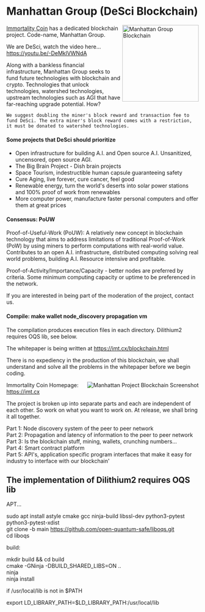 # Manhattan Group (DeSci Blockchain)

<img align="right" src="https://imt.cx/assets/img/logo/mhg.png" width="200" alt="Manhattan Group Blockchain">

[Immortality Coin](https://imt.cx) has a dedicated blockchain project. Code-name, Manhattan Group.

We are DeSci, watch the video here... https://youtu.be/-DeMklVWNdA

Along with a bankless financial infrastructure, Manhattan Group seeks to fund future technologies with blockchain and crypto. Technologies that unlock technologies, watershed technologies, upstream technologies such as AGI that have far-reaching upgrade potential. How?

```We suggest doubling the miner's block reward and transaction fee to fund DeSci. The extra miner's block reward comes with a restriction, it must be donated to watershed technologies.```

#### Some projects that DeSci should prioritize
- Open infrastructure for building A.I. and Open source A.I. Unsanitized, uncensored, open source AGI.
- The Big Brain Project - Dish brain projects
- Space Tourism, indestructible human capsule guaranteeing safety
- Cure Aging, live forever, cure cancer, feel good
- Renewable energy, turn the world's deserts into solar power stations and 100% proof of work from renewables
- More computer power, manufacture faster personal computers and offer them at great prices

#### Consensus: PoUW
Proof-of-Useful-Work (PoUW): A relatively new concept in blockchain technology that aims to address limitations of traditional Proof-of-Work (PoW) by using miners to perform computations with real-world value. Contributes to an open A.I. infrastructure, distributed computing solving real world problems, building A.I. Resource intensive and profitable.

Proof-of-Activity/Importance/Capacity - better nodes are preferred by criteria. Some minimum computing capacity or uptime to be preferenced in the network.

If you are interested in being part of the moderation of the project, contact us.

#### Compile: make wallet node_discovery propagation vm
The compilation produces execution files in each directory. Dilithium2 requires OQS lib, see below.

The whitepaper is being written at https://imt.cx/blockchain.html

There is no expediency in the production of this blockchain, we shall understand and solve all the problems in the whitepaper before we begin coding.

<img align="right" src="https://github.com/Immortality-IMT/Manhattan-Project/blob/main/blockchain_cryptocurrency/screenshot_wallet.png" alt="Manhattan Project Blockchain Screenshot">

Immortality Coin
Homepage: https://imt.cx

The project is broken up into separate parts and each are independent of each other. So work on what you want to work on. At release, we shall bring it all together.

Part 1: Node discovery system of the peer to peer network<br />
Part 2: Propagation and latency of information to the peer to peer network<br />
Part 3: Is the blockchain stuff, mining, wallets, crunching numbers...<br />
Part 4: Smart contract platform<br />
Part 5: API's, application specific program interfaces that make it easy for industry to interface with our blockchain'<br />

The implementation of Dilithium2 requires OQS lib
--------------------------------------------------
APT...

 sudo apt install astyle cmake gcc ninja-build libssl-dev python3-pytest python3-pytest-xdist<br>
 git clone -b main https://github.com/open-quantum-safe/liboqs.git<br>
 cd liboqs<br>

build:<br>

 mkdir build && cd build<br>
 cmake -GNinja -DBUILD_SHARED_LIBS=ON ..<br>
 ninja<br>
 ninja install<br>

if /usr/local/lib is not in $PATH<br>
 
 export LD_LIBRARY_PATH=$LD_LIBRARY_PATH:/usr/local/lib<br>

